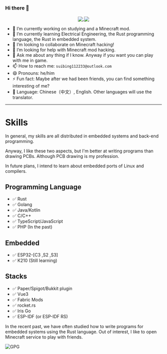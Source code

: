 ### Hi there 👋

<div align="center">
<a href="https://github.com/Krysztal112233/Krysztal112233">
  <img align="center" src="https://github-readme-stats.vercel.app/api?username=Krysztal112233&show_icons=true&theme=radical" />
</a>
<a href="https://github.com/Krysztal112233/Krysztal112233">
  <img align="center" src="https://github-readme-stats.vercel.app/api/top-langs/?username=Krysztal112233&hide=javascript,html,css,glsl,astro,shell,scala,dockerfile" />
</a>
</div>
  
- 🔭 I’m currently working on studying and a Minecraft mod.
- 🌱 I’m currently learning Electrical Engineering, the Rust programming language, the Rust in embedded system.
- 👯 I’m looking to collaborate on Minecraft hacking!
- 🤔 I’m looking for help with Minecraft mod hacking.
- 💬 Ask me about any thing if I know. Anyway if you want you can play with me in game.
- 📫 How to reach me: `suibing112233@outlook.com`
- 😄 Pronouns: he/him
- ⚡ Fun fact: Maybe after we had been friends, you can find something interesting of me?
- 🧭 Language: Chinese（中文）, English. Other languages will use the translator.
---

# Skills

In general, my skills are all distributed in embedded systems and back-end programming.

Anyway, I like these two aspects, but I'm better at writing programs than drawing PCBs. Although PCB drawing is my profession.

In future plans, I intend to learn about embedded ports of Linux and compilers.

## Programming Language

- ✅ Rust
- ✅ Golang
- ✅ Java/Kotlin
- ✅ C/C++
- ✅ TypeScript/JavaScript
- ✅ PHP (In the past)

## Embedded

- ✅ ESP32-[C3 ,S2 ,S3]
- ✅ K210 (Still learning)

## Stacks

- ✅ Paper/Spigot/Bukkit plugin
- ✅ Vue3
- ✅ Fabric Mods
- ✅ rocket.rs
- ✅ Iris Go
- ✅ ESP-IDF (or ESP-IDF RS)

In the recent past, we have often studied how to write programs for embedded systems using the Rust language. Out of interest, I like to open Minecraft service to play with friends.

![GPG](https://img.shields.io/badge/-0x38820F4C51AF4A5F-blueviolet?style=for-the-badge&logo=GNU%20Privacy%20Guard)
